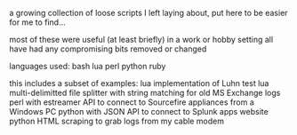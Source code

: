 a growing collection of loose scripts I left laying about, put here to be easier for me to find...

most of these were useful (at least briefly) in a work or hobby setting
all have had any compromising bits removed or changed

languages used:
bash
lua
perl
python
ruby

this includes a subset of examples:
lua implementation of Luhn test
lua multi-delimitted file splitter with string matching for old MS Exchange logs
perl with estreamer API to connect to Sourcefire appliances from a Windows PC
python with JSON API to connect to Splunk apps website
python HTML scraping to grab logs from my cable modem
